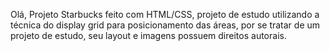 Olá, Projeto Starbucks feito com HTML/CSS, projeto de estudo utilizando a técnica do display grid para posicionamento das áreas, por se tratar de um projeto de estudo, seu layout e imagens possuem direitos autorais.